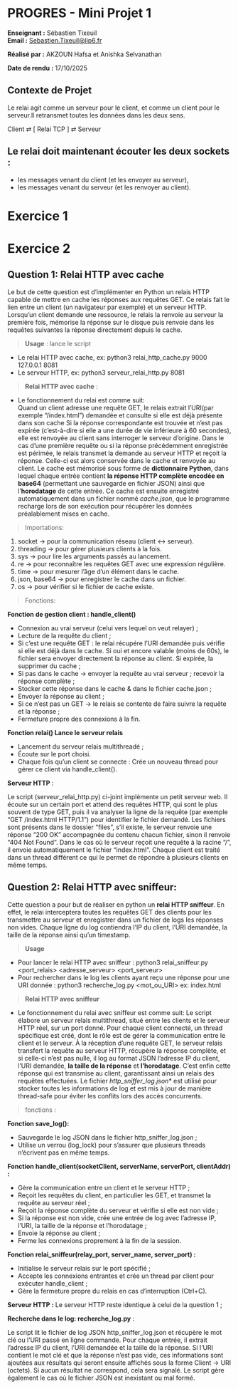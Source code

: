 # PROGRES - Mini Projet 1 

**Enseignant :** Sébastien Tixeuil  
**Email :** Sebastien.Tixeuil@lip6.fr  

**Réalisé par :** AKZOUN Hafsa et Anishka Selvanathan

**Date de rendu :** 17/10/2025 

## Contexte de Projet

Le relai agit comme un serveur pour le client, et comme un client pour le serveur.Il retransmet toutes les données dans les deux sens.

Client ⇄ [ Relai TCP ] ⇄ Serveur

## Le relai doit maintenant écouter les deux sockets :
* les messages venant du client (et les envoyer au serveur),
* les messages venant du serveur (et les renvoyer au client).

# Exercice 1


# Exercice 2

## Question 1: Relai HTTP avec cache
Le but de cette question est d’implémenter en Python un relais HTTP capable de mettre en cache les réponses aux requêtes GET. Ce relais fait le lien entre un client (un navigateur par exemple) et un serveur HTTP. Lorsqu’un client demande une ressource, le relais la renvoie au serveur la première fois, mémorise la réponse sur le disque puis renvoie dans les requêtes suivantes la réponse directement depuis le cache.

> **Usage** : lance le script 

- Le relai HTTP avec cache, ex: python3 relai_http_cache.py 9000 127.0.0.1 8081
- Le serveur HTTP, ex: python3 serveur_relai_http.py 8081  

> **Relai HTTP avec cache** :

- Le fonctionnement du relai est comme suit:  
Quand un client adresse une requête GET, le relais extrait l’URI(par exemple “/index.html”) demandée et consulte si elle est déjà présente dans son cache Si la réponse correspondante est trouvée et n’est pas expirée (c’est-à-dire si elle a une durée de vie inférieure à 60 secondes), elle est renvoyée au client sans interroger le serveur d’origine. Dans le cas d’une première requête ou si la réponse précédemment enregistrée est périmée, le relais transmet la demande au serveur HTTP et reçoit la réponse. Celle-ci est alors conservée dans le cache et renvoyée au client. Le cache est mémorisé sous forme de **dictionnaire Python**, dans lequel chaque entrée contient **la réponse HTTP complète encodée en base64** (permettant une sauvegarde en fichier JSON) ainsi que l’**horodatage** de cette entrée. Ce cache est ensuite enregistré automatiquement dans un fichier nommé *cache.json*, que le programme recharge lors de son exécution pour récupérer les données préalablement mises en cache.

>Importations:

1. socket → pour la communication réseau (client ↔ serveur).
2. threading → pour gérer plusieurs clients à la fois.
3. sys → pour lire les arguments passés au lancement.
4. re → pour reconnaître les requêtes GET avec une expression régulière.
5. time → pour mesurer l’âge d’un élément dans le cache.
6. json, base64 → pour enregistrer le cache dans un fichier.
7. os → pour vérifier si le fichier de cache existe.

>Fonctions:

**Fonction de gestion client : handle_client()**
- Connexion au vrai serveur (celui vers lequel on veut relayer) ;
- Lecture de la requête du client ;
- Si c’est une requête GET : le relai récupére l’URI demandée puis vérifie si elle est déjà dans le cache. Si oui et encore valable (moins de 60s), le fichier sera envoyer directement la réponse au client. Si expirée, la supprimer du cache ;
- Si pas dans le cache → envoyer la requête au vrai serveur ; recevoir la réponse complète ;
- Stocker cette réponse dans le cache & dans le fichier cache.json ;
- Envoyer la réponse au client ;
- Si ce n’est pas un GET → le relais se contente de faire suivre la requête et la réponse ;
- Fermeture propre des connexions à la fin.

**Fonction relai() Lance le serveur relais**
- Lancement du serveur relais multithreadé ;
- Écoute sur le port choisi.
- Chaque fois qu’un client se connecte : Crée un nouveau thread pour gérer ce client via handle_client().

**Serveur HTTP** :

Le script (serveur_relai_http.py) ci-joint implémente un petit serveur web.
Il écoute sur un certain port et attend des requêtes HTTP, qui sont le plus souvent de type GET,
puis il va analyser la ligne de la requête (par exemple “GET /index.html HTTP/1.1”) pour identifier le fichier demandé.
Les fichiers sont présents dans le dossier “files”, s’il existe, le serveur renvoie une réponse “200 OK” accompagnée du contenu chacun fichier, sinon il renvoie “404 Not Found”.
Dans le cas où le serveur reçoit une requête à la racine “/”, il envoie automatiquement le fichier “index.html”.
Chaque client est traité dans un thread différent ce qui le permet de répondre à plusieurs clients en même temps.

## Question 2: Relai HTTP avec sniffeur:
Cette question a pour but de réaliser en python un **relai HTTP sniffeur**. En effet, le relai interceptera toutes les requêtes GET des clients pour les transmettre au serveur et enregistrer dans un fichier de logs les réponses non vides. Chaque ligne du log contiendra l’IP du client, l’URI demandée, la taille de la réponse ainsi qu’un timestamp.

> **Usage** 

- Pour lancer le relai HTTP avec sniffeur : python3 relai_sniffeur.py <port_relais> <adresse_serveur> <port_serveur>
- Pour rechercher dans le log les clients ayant reçu une réponse pour une URI donnée : python3 recherche_log.py <mot_ou_URI> ex: index.html

> **Relai HTTP avec sniffeur**

- Le fonctionnement du relai avec sniffeur est comme suit: 
Le script élabore un serveur relais multithread, situé entre les clients et le serveur HTTP réel, sur un port donné. Pour chaque client connecté, un thread spécifique est créé, dont le rôle est de gérer la communication entre le client et le serveur. À la réception d’une requête GET, le serveur relais transfert la requête au serveur HTTP, récupère la réponse complète, et si celle-ci n’est pas nulle, il log au format JSON l’adresse IP du client, l’URI demandée, **la taille de la réponse** et **l’horodatage**. C’est enfin cette réponse qui est transmise au client, garantissant ainsi un relais des requêtes effectuées.
Le fichier *http_sniffer_log.json** est utilisé pour stocker toutes les informations de log et est mis à jour de manière thread-safe pour éviter les conflits lors des accès concurrents.

> fonctions :

**Fonction save_log():**
- Sauvegarde le log JSON dans le fichier http_sniffer_log.json ;
- Utilise un verrou (log_lock) pour s’assurer que plusieurs threads n’écrivent pas en même temps.

**Fonction handle_client(socketClient, serverName, serverPort, clientAddr) :**
- Gère la communication entre un client et le serveur HTTP ;
- Reçoit les requêtes du client, en particulier les GET, et transmet la requête au serveur réel ;
- Reçoit la réponse complète du serveur et vérifie si elle est non vide ;
- Si la réponse est non vide, crée une entrée de log avec l’adresse IP, l’URI, la taille de la réponse et l’horodatage ;
- Envoie la réponse au client ;
- Ferme les connexions proprement à la fin de la session.

**Fonction relai_sniffeur(relay_port, server_name, server_port) :**
- Initialise le serveur relais sur le port spécifié ;
- Accepte les connexions entrantes et crée un thread par client pour exécuter handle_client ;
- Gère la fermeture propre du relais en cas d’interruption (Ctrl+C).

**Serveur HTTP :**
Le serveur HTTP reste identique à celui de la question 1 ;

**Recherche dans le log: recherche_log.py** :

Le script lit le fichier de log JSON http_sniffer_log.json et récupère le mot clé ou l’URI passé en ligne commande. Pour chaque entrée, il extrait l’adresse IP du client, l’URI demandée et la taille de la réponse. Si l’URI contient le mot clé et que la réponse n’est pas vide, ces informations sont ajoutées aux résultats qui seront ensuite affichés sous la forme Client → URI (octets). Si aucun résultat ne correspond, cela sera signalé. Le script gère également le cas où le fichier JSON est inexistant ou mal formé.